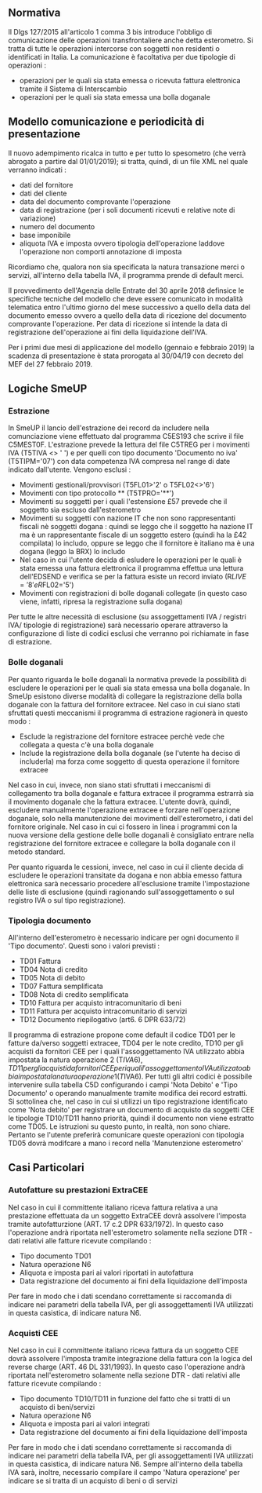 ## Normativa
Il Dlgs 127/2015 all'articolo 1 comma 3 bis introduce l'obbligo di comunicazione delle operazioni transfrontaliere anche detta esterometro.
Si tratta di tutte le operazioni intercorse con soggetti non residenti o identificati in Italia.
La comunicazione è facoltativa per due tipologie di operazioni : 
* operazioni per le quali sia stata emessa o ricevuta fattura elettronica tramite il Sistema di Interscambio
* operazioni per le quali sia stata emessa una bolla doganale

## Modello comunicazione e periodicità di presentazione
Il nuovo adempimento ricalca in tutto e per tutto lo spesometro (che verrà abrogato a partire dal 01/01/2019); si tratta, quindi, di un file XML nel quale verranno indicati : 
 * dati del fornitore
 * dati del cliente
 * data del documento comprovante l'operazione
 * data di registrazione (per i soli documenti ricevuti e relative note di variazione)
 * numero del documento
 * base imponibile
 * aliquota IVA e imposta ovvero tipologia dell'operazione laddove l'operazione non comporti annotazione di imposta

Ricordiamo che, qualora non sia specificata la natura transazione merci o servizi, all'interno della tabella IVA, il programma prende di default merci.

Il provvedimento dell'Agenzia delle Entrate del 30 aprile 2018 definsice le specifiche tecniche del modello che deve essere comunicato in modalità telematica entro l'ultimo giorno del mese successivo a quello della data del documento emesso ovvero a quello della data di ricezione del documento comprovante l'operazione. Per data di ricezione si intende la data di registrazione dell'operazione ai fini della liquidazione dell'IVA.

Per i primi due mesi di applicazione del modello (gennaio e febbraio 2019) la scadenza di presentazione è stata prorogata al 30/04/19 con decreto del MEF del 27 febbraio 2019.

## Logiche SmeUP

### Estrazione

In SmeUP il lancio dell'estrazione dei record da includere nella comunciazione viene effettuato dal programma C5ES193 che scrive il file C5MEST0F.
L'estrazione prevede la lettura del file C5TREG per i movimenti IVA (T5TIVA <> ' ') e per quelli con tipo documento 'Documento no iva' (T5TIPM='07') con data competenza IVA compresa nel range di date indicato dall'utente.
Vengono esclusi : 
* Movimenti gestionali/provvisori (T5FL01>'2' o T5FL02<>'6')
* Movimenti con tipo protocollo ** (T5TPRO='**')
* Movimenti su soggetti per i quali l'estensione £57 prevede che il soggetto sia escluso dall'esterometro
* Movimenti su soggetti con nazione IT che non sono rappresentanti fiscali nè soggetti dogana :  quindi se leggo che il soggetto ha nazione IT ma è un rappresentante fiscale di un soggetto estero (quindi ha la £42 compilata) lo includo, oppure se leggo che il fornitore è italiano ma è una dogana (leggo la BRX) lo includo
* Nel caso in cui l'utente decida di esludere le operazioni per le quali è stata emessa una fattura elettronica il programma effettua una lettura dell'EDSEND e verifica se per la fattura esiste un record inviato (R$LIVE='8' e R$FL02='5')
* Movimenti con registrazioni di bolle doganali collegate (in questo caso viene, infatti, ripresa la registrazione sulla dogana)

Per tutte le altre necessità di esclusione (su assoggettamenti IVA / registri IVA/ tipologie di registrazione) sarà necessario operare attraverso la configurazione di liste di codici esclusi che verranno poi richiamate in fase di estrazione.

### Bolle doganali
Per quanto riguarda le bolle doganali la normativa prevede la possibilità di escludere le operazioni per le quali sia stata emessa una bolla doganale.
In SmeUp esistono diverse modalità di collegare la registrazione della bolla doganale con la fattura del fornitore extracee. Nel caso in cui siano stati sfruttati questi meccanismi il programma di estrazione ragionerà in questo modo : 
* Esclude la registrazione del fornitore estracee perchè vede che collegata a questa c'è una bolla doganale
* Include la registrazione della bolla doganale (se l'utente ha deciso di includerla) ma forza come soggetto di questa operazione il fornitore extracee

Nel caso in cui, invece, non siano stati sfruttati i meccanismi di collegamento tra bolla doganale e fattura extracee il programma estrarrà sia il movimento doganale che la fattura extracee. L'utente dovrà, quindi, escludere manualmente l'operazione extracee e forzare nell'operazione doganale, solo nella manutenzione dei movimenti dell'esterometro, i dati del fornitore originale. Nel caso in cui ci fossero in linea i programmi con la nuova versione della gestione delle bolle doganali è consigliato entrare nella registrazione del fornitore extracee e collegare la bolla doganale con il metodo standard.

Per quanto riguarda le cessioni, invece, nel caso in cui il cliente decida di escludere le operazioni transitate da dogana e non abbia emesso fattura elettronica sarà necessario procedere all'esclusione tramite l'impostazione delle liste di esclusione (quindi ragionando sull'assoggettamento o sul registro IVA o sul tipo registrazione).

### Tipologia documento

All'interno dell'esterometro è necessario indicare per ogni documento il 'Tipo documento'. Questi sono i valori previsti : 
 * TD01 Fattura
 * TD04 Nota di credito
 * TD05 Nota di debito
 * TD07 Fattura semplificata
 * TD08 Nota di credito semplificata
 * TD10 Fattura per acquisto intracomunitario di beni
 * TD11 Fattura per acquisto intracomunitario di servizi
 * TD12 Documento riepilogativo (art6. 6 DPR 633/72)

Il programma di estrazione propone come default il codice TD01 per le fatture da/verso soggetti extracee, TD04 per le note credito, TD10 per gli acquisti da fornitori CEE per i quali l'assoggettamento IVA utilizzato abbia impostata la natura operazione 2 (T$IVA6), TD11 per gli acquisti da fornitori CEE per i quali l'assoggettamento IVA utilizzato abbia impostata la natura operazione 1 (T$IVA6).
Per tutti gli altri codici è possibile intervenire sulla tabella C5D configurando i campi 'Nota Debito' e 'Tipo Documento' o operando manualmente tramite modifica dei record estratti.
Si sottolinea che, nel caso in cui si utilizzi un tipo registrazione identificato come 'Nota debito' per registrare un documento di acquisto da soggetti CEE le tipologie TD10/TD11 hanno priorità, quindi il documento non viene estratto come TD05. Le istruzioni su questo punto, in realtà, non sono chiare. Pertanto se l'utente preferirà comunicare queste operazioni con tipologia TD05 dovrà modifcare a mano i record nella 'Manutenzione esterometro'

## Casi Particolari

### Autofatture su prestazioni ExtraCEE
Nel caso in cui il committente italiano riceva fattura relativa a una prestazione effettuata da un soggetto ExtraCEE dovrà assolvere l'imposta tramite autofatturzione (ART. 17 c.2 DPR 633/1972). In questo caso l'operazione andrà riportata nell'esterometro solamente nella sezione DTR - dati relativi alle fatture ricevute compilando : 
 * Tipo documento TD01
 * Natura operazione N6
 * Aliquota e imposta pari ai valori riportati in autofattura
* Data registrazione del documento ai fini della liquidazione dell'imposta

Per fare in modo che i dati scendano correttamente si raccomanda di indicare nei parametri della tabella IVA, per gli assoggettamenti IVA utilizzati in questa casistica, di indicare natura N6.

### Acquisti CEE
Nel caso in cui il committente italiano riceva fattura da un soggetto CEE dovrà assolvere l'imposta tramite integrazione della fattura con la logica del reverse charge (ART. 46 DL 331/1993). In questo caso l'operazione andrà riportata nell'esterometro solamente nella sezione DTR - dati relativi alle fatture ricevute compilando : 
 * Tipo documento TD10/TD11 in funzione del fatto che si tratti di un acquisto di beni/servizi
 * Natura operazione N6
 * Aliquota e imposta pari ai valori integrati
* Data registrazione del documento ai fini della liquidazione dell'imposta

Per fare in modo che i dati scendano correttamente si raccomanda di indicare nei parametri della tabella IVA, per gli assoggettamenti IVA utilizzati in questa casistica, di indicare natura N6. Sempre all'interno della tabella IVA sarà, inoltre, necessario compilare il campo 'Natura operazione' per indicare se si tratta di un acquisto di beni o di servizi



